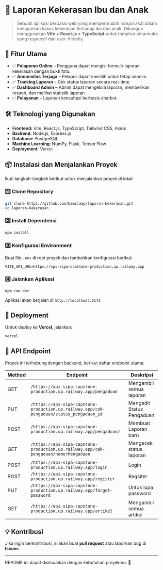 # 📌 Laporan Kekerasan Ibu dan Anak

> Sebuah aplikasi berbasis web yang mempermudah masyarakat dalam melaporkan kasus kekerasan terhadap ibu dan anak. Dibangun menggunakan **Vite + React.js + TypeScript** untuk tampilan antarmuka yang responsif dan user-friendly.

## 🚀 Fitur Utama
- ✅ **Pelaporan Online** – Pengguna dapat mengisi formulir laporan kekerasan dengan bukti foto.
- ✅ **Anonimitas Terjaga** – Pelapor dapat memilih untuk tetap anonim.
- ✅ **Tracking Laporan** – Cek status laporan secara real-time.
- ✅ **Dashboard Admin** – Admin dapat mengelola laporan, memberikan respon, dan melihat statistik laporan.
- ✅ **Pelayanan** – Layanan konsultasi berbasis chatbot.

## 🛠️ Teknologi yang Digunakan
- **Frontend:** Vite, React.js, TypeScript, Tailwind CSS, Axios
- **Backend:** Node.js, Express.js
- **Database:** PostgreSQL 
- **Machine Learning:** NumPy, Flask, Tensor Flow 
- **Deployment:** Vercel 

## 📦 Instalasi dan Menjalankan Proyek
Ikuti langkah-langkah berikut untuk menjalankan proyek di lokal:

### 1️⃣ Clone Repository
```bash
git clone https://github.com/kamilaap/laporan-kekerasan.git
cd laporan-kekerasan
```

### 2️⃣ Install Dependensi
```bash
npm install
```

### 3️⃣ Konfigurasi Environment
Buat file `.env` di root proyek dan tambahkan konfigurasi berikut:
```env
VITE_API_URL=https://api-sipa-capstone-production.up.railway.app
```

### 4️⃣ Jalankan Aplikasi
```bash
npm run dev
```
Aplikasi akan berjalan di `http://localhost:5173`

## 🚀 Deployment
Untuk deploy ke **Vercel**, jalankan:
```bash
vercel
```

## 📄 API Endpoint 
Proyek ini terhubung dengan backend, berikut daftar endpoint utama:

| Method | Endpoint            | Deskripsi                          |
|--------|---------------------|-----------------------------------|
| GET    | `/https://api-sipa-capstone-production.up.railway.app/pengaduan`      | Mengambil semua laporan          |
| PUT   | `/https://api-sipa-capstone-production.up.railway.app/cek-pengaduan/status_pengaduan_id`      | Mengedit Status Pengaduan             |
| POST  | `/https://api-sipa-capstone-production.up.railway.app/pengaduan/`  | Membuat Laporan baru|
| GET | `/https://api-sipa-capstone-production.up.railway.app/cek-pengaduan/nomorPengaduan`  | Mengecek status laporan       |
| POST| `/https://api-sipa-capstone-production.up.railway.app/login`  | Login      |
| POST | `/https://api-sipa-capstone-production.up.railway.app/register` | Regsiter |
|PUT| `/https://api-sipa-capstone-production.up.railway.app/forgot-password` |Untuk lupa password|
|GET|`/https://api-sipa-capstone-production.up.railway.app/artikel` | Mengambil semua artikel|

## 💡 Kontribusi
Jika ingin berkontribusi, silakan buat **pull request** atau laporkan bug di **Issues**.

---
README ini dapat disesuaikan dengan kebutuhan proyekmu. 🚀
